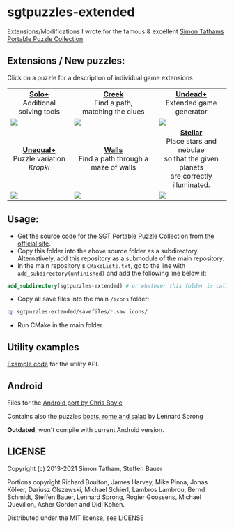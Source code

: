 sgtpuzzles-extended
===================

Extensions/Modifications I wrote for the famous & excellent [Simon Tathams Portable Puzzle Collection](http://www.chiark.greenend.org.uk/~sgtatham/puzzles/)

## Extensions / New puzzles:

Click on a puzzle for a description of individual game extensions

<table>
<tr>
<td align="center"><b><a href="https://github.com/SteffenBauer/sgtpuzzles-extended/blob/master/docs/solo_plus.md">Solo+</a></b><br/>Additional solving tools</td>
<td align="center"><b><a href="https://github.com/SteffenBauer/sgtpuzzles-extended/blob/master/docs/creek.md">Creek</a></b><br/>Find a path,<br/>matching the clues</td>
<td align="center"><b><a href="https://github.com/SteffenBauer/sgtpuzzles-extended/blob/master/docs/undead_plus.md">Undead+</a></b><br/>Extended game generator</td>
</tr>
<tr>
<td><a href="https://github.com/SteffenBauer/sgtpuzzles-extended/blob/master/docs/solo_plus.md"><img src="https://raw.githubusercontent.com/SteffenBauer/sgtpuzzles-extended/master/screenshots/solo_plus.png"></a></td>
<td><a href="https://github.com/SteffenBauer/sgtpuzzles-extended/blob/master/docs/creek.md"><img src="https://raw.githubusercontent.com/SteffenBauer/sgtpuzzles-extended/master/screenshots/creek.png"></a></td>
<td><a href="https://github.com/SteffenBauer/sgtpuzzles-extended/blob/master/docs/undead_plus.md"><img src="https://raw.githubusercontent.com/SteffenBauer/sgtpuzzles-extended/master/screenshots/undead_plus.png"></a></td>
</tr>
<tr>
<td align="center"><b><a href="https://github.com/SteffenBauer/sgtpuzzles-extended/blob/master/docs/unequal_plus.md">Unequal+</a></b><br/>Puzzle variation <i>Kropki</i></td>
<td align="center"><b><a href="https://github.com/SteffenBauer/sgtpuzzles-extended/blob/master/docs/walls.md">Walls</a></b><br/>Find a path through a maze of walls</td>
<td align="center"><b><a href="https://github.com/SteffenBauer/sgtpuzzles-extended/blob/master/docs/stellar.md">Stellar</a></b><br/>Place stars and nebulae<br/>so that the given planets<br/>are correctly illuminated.</td>
</tr>
<tr>
<td><a href="https://github.com/SteffenBauer/sgtpuzzles-extended/blob/master/docs/unequal_plus.md"><img src="https://raw.githubusercontent.com/SteffenBauer/sgtpuzzles-extended/master/screenshots/unequal_plus.png"></a></td>
<td><a href="https://github.com/SteffenBauer/sgtpuzzles-extended/blob/master/docs/walls.md"><img src="https://raw.githubusercontent.com/SteffenBauer/sgtpuzzles-extended/master/screenshots/walls.png"></a></td>
<td><a href="https://github.com/SteffenBauer/sgtpuzzles-extended/blob/master/docs/stellar.md"><img src="https://raw.githubusercontent.com/SteffenBauer/sgtpuzzles-extended/master/screenshots/stellar.png"></a></td>
</tr>
</table>

## Usage:

* Get the source code for the SGT Portable Puzzle Collection from [the official site](https://www.chiark.greenend.org.uk/~sgtatham/puzzles/).
* Copy this folder into the above source folder as a subdirectory. Alternatively, add this repository as a submodule of the main repository.
* In the main repository's `CMakeLists.txt`, go to the line with `add_subdirectory(unfinished)` and add the following line below it:
```cmake
add_subdirectory(sgtpuzzles-extended) # or whatever this folder is called
```
* Copy all save files into the main `/icons` folder:
```sh
cp sgtpuzzles-extended/savefiles/*.sav icons/
```
* Run CMake in the main folder.

## Utility examples

[Example code](https://github.com/SteffenBauer/sgtpuzzles-extended/blob/master/Examples) for the utility API.

## Android

Files for the [Android port by Chris Boyle](https://github.com/chrisboyle/sgtpuzzles)

Contains also the puzzles [boats, rome and salad](https://github.com/x-sheep/puzzles-unreleased) by Lennard Sprong

**Outdated**, won't compile with current Android version.

## LICENSE

Copyright (c) 2013-2021 Simon Tatham, Steffen Bauer

Portions copyright Richard Boulton, James Harvey, Mike Pinna, Jonas
Kölker, Dariusz Olszewski, Michael Schierl, Lambros Lambrou, Bernd
Schmidt, Steffen Bauer, Lennard Sprong, Rogier Goossens, Michael
Quevillon, Asher Gordon and Didi Kohen.

Distributed under the MIT license, see LICENSE
